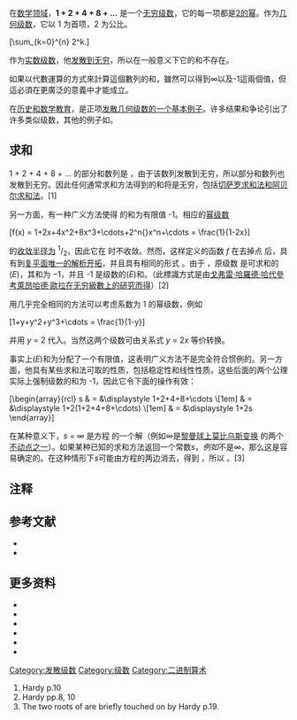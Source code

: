 在[数学领域](../Page/数学.md "wikilink")，**1 + 2 + 4 + 8 + …**
是一个[无穷级数](../Page/无穷级数.md "wikilink")，它的每一项都是[2的幂](../Page/2的幂.md "wikilink")。作为[几何级数](../Page/几何级数.md "wikilink")，它以
1 为首项，2 为公比。

\[\sum_{k=0}^{n} 2^k.\]

作为[实数级数](../Page/实数.md "wikilink")，他[发散到](../Page/发散级数.md "wikilink")[无穷](../Page/无穷.md "wikilink")，所以在一般意义下它的和不存在。

如果以代數運算的方式來計算這個數列的和，雖然可以得到∞以及-1這兩個值，但這必須在更廣泛的意義中才能成立。

在[历史和](../Page/数学史.md "wikilink")[数学教育](../Page/数学教育.md "wikilink")，是正项[发散几何级数的一个基本例子](../Page/发散几何级数.md "wikilink")。许多结果和争论引出了许多类似级数，其他的例子如。

## 求和

1 + 2 + 4 + 8 + … 的部分和数列是
，由于该数列发散到无穷，所以部分和数列也发散到无穷。因此任何通常求和方法得到的和将是无穷，包括[切萨罗求和法和](../Page/切萨罗求和.md "wikilink")[阿贝尔求和法](../Page/阿贝尔求和.md "wikilink")。\[1\]

另一方面，有一种广义方法使得  的和为有限值 -1。相应的[幂级数](../Page/幂级数.md "wikilink")

\[f(x) = 1+2x+4x^2+8x^3+\cdots+2^n{}x^n+\cdots = \frac{1}{1-2x}\]

的[收敛半径为](../Page/收敛半径.md "wikilink") <sup>1</sup>/<sub>2</sub>，因此它在
时不收敛。然而，这样定义的函数 *f* 在去掉点
后，具有到[复平面唯一的](../Page/复平面.md "wikilink")[解析开拓](../Page/解析开拓.md "wikilink")，并且具有相同的形式
。由于 ，原级数  是可求和的 (*E*)，其和为 −1，并且 -1
是级数的(*E*)和。（此標識方式是由[戈弗雷·哈羅德·哈代參考](../Page/戈弗雷·哈羅德·哈代.md "wikilink")[萊昂哈德·歐拉在无穷級數上的研究而得](../Page/萊昂哈德·歐拉.md "wikilink")）\[2\]

用几乎完全相同的方法可以考虑系数为 1 的幂级数，例如

\[1+y+y^2+y^3+\cdots = \frac{1}{1-y}\]

并用 *y* = 2 代入。当然这两个级数可由关系式 *y* = 2*x* 等价转换。

事实上(*E*)和为分配了一个有限值，这表明广义方法不是完全符合惯例的。另一方面，他具有某些求和法可取的性质，包括稳定性和线性性质。这些后面的两个公理实际上强制级数的和为
-1，因此它令下面的操作有效：

\[\begin{array}{rcl}
s & = &\displaystyle 1+2+4+8+\cdots \\[1em]
  & = &\displaystyle 1+2(1+2+4+8+\cdots) \\[1em]
  & = &\displaystyle 1+2s
\end{array}\]

在某种意义下，*s* = ∞ 是方程
的一个解（例如∞是[黎曼球上](../Page/黎曼球.md "wikilink")[莫比乌斯变换](../Page/莫比乌斯变换.md "wikilink")
的两个[不动点之一](../Page/不动点.md "wikilink")）。如果某种已知的求和方法返回一个常数*s*，*例如*不是∞，那么这是容易确定的。在这种情形下*s*可能由方程的两边消去，得到
，所以 。\[3\]

## 注释

## 参考文献

<div class="references-small">

  -
  -

</div>

## 更多资料

  -
  -
  -
  -
  -
  -
[Category:发散级数](https://zh.wikipedia.org/wiki/Category:发散级数 "wikilink")
[Category:级数](https://zh.wikipedia.org/wiki/Category:级数 "wikilink")
[Category:二进制算术](https://zh.wikipedia.org/wiki/Category:二进制算术 "wikilink")

1.  Hardy p.10
2.  Hardy pp.8, 10
3.  The two roots of  are briefly touched on by Hardy p.19.